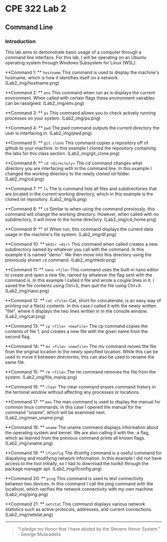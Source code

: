 # CPE 322 Lab 2
## Command Line

### Introduction
This lab aims to demonstrate basic usage of a computer through a command line interface. For this lab, I will be operating on an Ubuntu operating system through Windows Subsystem for Linux (WSL).

**Command 1: ** `hostname`
This command is used to display the machine's hostname, which is how it identifies itself on a network.
(Lab2_img/hostname.png)

**Command 2: ** `env`
This command when run as is displays the current environment. When called with certain flags these environment vairables can be rassigned.
(Lab2_img/env.png)

**Command 3: ** `ps`
This command allows you to check actively running processes on your system.
(Lab2_img/ps.png)

**Command 4: ** `pwd`
The pwd command outputs the current directory the user is interfacing in. 
(Lab2_img/pwd.png)

**Command 5: ** `git clone`
This command copies a repository off of github to your machine. In this example I cloned the repository containing the labs for this class section.
(Lab2_img/git_clone.png)

**Command 6: ** `cd <directory>`
The cd command changes what directory you are interfacing with in the command line. In this example I changed the working directory to the newly cloned iot folder.
(Lab2_img/cd.png)

**Command 7: ** `ls`
The ls command lists all files and subdirectories that are located in the current working directory, which in this example is the cloned iot repository.
(Lab2_img/ls.png)

**Command 8: ** `cd`
Similar to when using the command previously, this command will change the working directory. However, when called with no subdirectory, it will move to the home directory.
(Lab2_img/cd_home.png)

**Command 9: ** `df`
When run, this command displays the current data usage in the machine's file system. 
(Lab2_img/df.png)

**Command 10: ** `mkdir <dir>`
This command when called creates a new subdirectory named by whatever you call with the command. In this example it is named "demo". We then move into this directory using the previously shown `cd` command.
(Lab2_img/mkdir.png)

**Command 11: ** `nano <file>`
This command uses the built in nano editor to create and open a new file, named by whatever the flag sent with the command is. In this example I called it file and wrote a couple lines in it. I saved the file contents using Ctrl+S, then quit the file using Ctrl+X.
(Lab2_img/nano.png)

**Command 12: ** `cat <file>`
Cat, short for concatenate, is an easy way of printing out a file(s) contents. In this case I called it with the newly written "file", where it displays the two lines written in in the console window.
(Lab2_img/cat.png)

**Command 13: ** `cp <file> <newfile>`
The cp command copies the contents of file 1, and creates a new file with the given name from the second flag.

**Command 14: ** `mv <file> <newfile>`
The mv command moves the file from the original location to the newly specified location. While this can be used to move it between directories, this can also be used to rename the same file. 

**Command 15: ** `rm <file>`
The rm command removes the file from the system.
(Lab2_img/file_manip.png)

**Command 16: ** `clear`
The clear command erases command history in the terminal window without affecting any processes or locations.

**Command 17: ** `man`
The man command is used to display the manual for common linux commands. In this case I opened the manual for the command "uname", which will be examined next.
(Lab2_img/man_uname.png)

**Command 18: ** `uname`
The uname command displays information about the operating system and kernel. We are also calling it with the -a flag, which as learned from the previous command prints all known flags.
(Lab2_img/uname.png)

**Command 19: ** `ifconfig`
The ifconfig command is a useful command for dispalying and modifying network information. In this example I did not have access to the tool initially, so I had to download the toolkit through the package manager apt.
(Lab2_img/ifconfig.png)

**Command 20: ** `ping`
This command is used to test connectivity between two devices. In this command I call the ping command with the localhost, which verifies the network connectivity with my own machine. 
(Lab2_img/ping.png)

**Command 21: ** `netstat`
This command displays various network statistics such as active protocols, addresses, and current connections.
(Lab2_img/netstat.png)


---
> "I pledge my Honor that I have abided by the Stevens Honor System." - George Mularadelis


